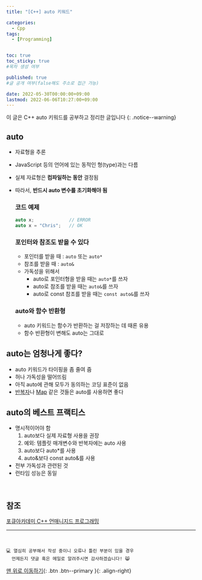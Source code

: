 ```yaml
---
title: "[C++] auto 키워드" 

categories:
  - Cpp
tags:
  - [Programming]


toc: true
toc_sticky: true
#목차 생성 여부

published: true
#글 공개 여부(false해도 주소로 접근 가능)

date: 2022-05-30T00:00:00+09:00
lastmod: 2022-06-06T10:27:00+09:00
---
```


<!-- description : 25자에서 160자 사이 -->
이 글은 C++ auto 키워드를 공부하고 정리한 글입니다
{: .notice--warning}

## auto
- 자료형을 추론
- JavaScript 등의 언어에 있는 동적인 형(type)과는 다름
- 실제 자료형은 **컴파일하는 동안** 결정됨
- 따라서, **반드시 auto 변수를 초기화해야 됨**

  ### 코드 예제
  ```cpp
  auto x;             // ERROR
  auto x = "Chris";   // OK
  ```

  ### 포인터와 참조도 받을 수 있다
  - 포인터를 받을 때 : `auto` 또는 `auto*`
  - 참조를 받을 때 : `auto&`
  - 가독성을 위해서
    - auto로 포인터형을 받을 때는 `auto*`를 쓰자
    - auto로 참조를 받을 때는 `auto&`를 쓰자
    - auto로 const 참조를 받을 때는 `const auto&`를 쓰자
  
  ### auto와 함수 반환형
  - auto 키워드는 함수가 반환하는 걸 저장하는 데 때론 유용
  - 함수 반환형이 변해도 auto는 그대로

## auto는 엄청나게 좋다?
- auto 키워드가 타이핑을 좀 줄여 줌
- 허나 가독성을 떨어뜨림
- 아직 auto에 관해 모두가 동의하는 코딩 표준이 없음
- [반복자](https://reoul.github.io/cpp/cpp-28/)나 [Map](https://reoul.github.io/cpp/cpp-29/) 같은 것들은 auto를 사용하면 좋다

## auto의 베스트 프랙티스
- 명시적이어야 함
  1. auto보다 실제 자료형 사용을 권장
  2. 예외: 템플릿 매개변수와 반복자에는 auto 사용
  3. auto보다 auto*를 사용
  4. auto&보다 const auto&를 사용
- 전부 가독성과 관련된 것
- 런타임 성능은 동일

<br>

## 참조
[포큐아카데미 C++ 언매니지드 프로그래밍](https://pocu-ko.teachable.com/p/comp3200)

***
<br>

    💻 열심히 공부해서 작성 중이니 오류나 틀린 부분이 있을 경우 
      언제든지 댓글 혹은 메일로 알려주시면 감사하겠습니다! 😸


[맨 위로 이동하기](#){: .btn .btn--primary }{: .align-right}